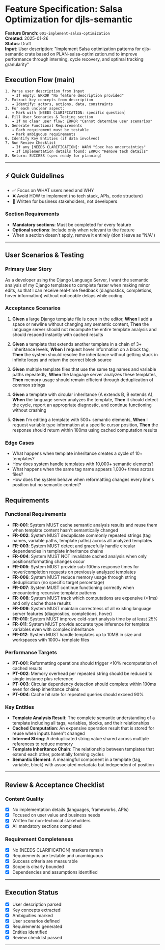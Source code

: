 # Feature Specification: Salsa Optimization for djls-semantic

**Feature Branch**: `001-implement-salsa-optimization`  
**Created**: 2025-01-26  
**Status**: Draft  
**Input**: User description: "Implement Salsa optimization patterns for djls-semantic crate based on PLAN-salsa-optimization.md to improve performance through interning, cycle recovery, and optimal tracking granularity"

## Execution Flow (main)
```
1. Parse user description from Input
   → If empty: ERROR "No feature description provided"
2. Extract key concepts from description
   → Identify: actors, actions, data, constraints
3. For each unclear aspect:
   → Mark with [NEEDS CLARIFICATION: specific question]
4. Fill User Scenarios & Testing section
   → If no clear user flow: ERROR "Cannot determine user scenarios"
5. Generate Functional Requirements
   → Each requirement must be testable
   → Mark ambiguous requirements
6. Identify Key Entities (if data involved)
7. Run Review Checklist
   → If any [NEEDS CLARIFICATION]: WARN "Spec has uncertainties"
   → If implementation details found: ERROR "Remove tech details"
8. Return: SUCCESS (spec ready for planning)
```

---

## ⚡ Quick Guidelines
- ✅ Focus on WHAT users need and WHY
- ❌ Avoid HOW to implement (no tech stack, APIs, code structure)
- 👥 Written for business stakeholders, not developers

### Section Requirements
- **Mandatory sections**: Must be completed for every feature
- **Optional sections**: Include only when relevant to the feature
- When a section doesn't apply, remove it entirely (don't leave as "N/A")

---

## User Scenarios & Testing

### Primary User Story
As a developer using the Django Language Server, I want the semantic analysis of my Django templates to complete faster when making minor edits, so that I can receive real-time feedback (diagnostics, completions, hover information) without noticeable delays while coding.

### Acceptance Scenarios
1. **Given** a large Django template file is open in the editor, **When** I add a space or newline without changing any semantic content, **Then** the language server should not recompute the entire template analysis and should respond instantly with cached results

2. **Given** a template that extends another template in a chain of 3+ inheritance levels, **When** I request hover information on a block tag, **Then** the system should resolve the inheritance without getting stuck in infinite loops and return the correct block source

3. **Given** multiple template files that use the same tag names and variable paths repeatedly, **When** the language server analyzes these templates, **Then** memory usage should remain efficient through deduplication of common strings

4. **Given** a template with circular inheritance (A extends B, B extends A), **When** the language server analyzes the template, **Then** it should detect the cycle, report an appropriate diagnostic, and continue functioning without crashing

5. **Given** I'm editing a template with 500+ semantic elements, **When** I request variable type information at a specific cursor position, **Then** the response should return within 100ms using cached computation results

### Edge Cases
- What happens when template inheritance creates a cycle of 10+ templates?
- How does system handle templates with 10,000+ semantic elements?
- What happens when the same tag name appears 1,000+ times across files?
- How does the system behave when reformatting changes every line's position but no semantic content?

## Requirements

### Functional Requirements
- **FR-001**: System MUST cache semantic analysis results and reuse them when template content hasn't semantically changed
- **FR-002**: System MUST deduplicate commonly repeated strings (tag names, variable paths, template paths) across all analyzed templates
- **FR-003**: System MUST detect and gracefully handle circular dependencies in template inheritance chains
- **FR-004**: System MUST NOT invalidate cached analysis when only positions/formatting changes occur
- **FR-005**: System MUST provide sub-100ms response times for hover/completion requests on previously analyzed templates
- **FR-006**: System MUST reduce memory usage through string deduplication (no specific target percentage)
- **FR-007**: System MUST continue functioning correctly when encountering recursive template patterns
- **FR-008**: System MUST track which computations are expensive (>1ms) and only cache those results
- **FR-009**: System MUST maintain correctness of all existing language server features (diagnostics, completions, hover)
- **FR-010**: System MUST improve cold-start analysis time by at least 25%
- **FR-011**: System MUST provide accurate type inference for template variables even with complex inheritance
- **FR-012**: System MUST handle templates up to 10MB in size and workspaces with 1000+ template files

### Performance Targets
- **PT-001**: Reformatting operations should trigger <10% recomputation of cached results
- **PT-002**: Memory overhead per repeated string should be reduced to single instance plus reference
- **PT-003**: Circular dependency detection should complete within 100ms even for deep inheritance chains
- **PT-004**: Cache hit rate for repeated queries should exceed 90%

### Key Entities
- **Template Analysis Result**: The complete semantic understanding of a template including all tags, variables, blocks, and their relationships
- **Cached Computation**: An expensive operation result that is stored for reuse when inputs haven't changed
- **Interned String**: A deduplicated string value shared across multiple references to reduce memory
- **Template Inheritance Chain**: The relationship between templates that extend each other, potentially forming cycles
- **Semantic Element**: A meaningful component in a template (tag, variable, block) with associated metadata but independent of position

---

## Review & Acceptance Checklist

### Content Quality
- [x] No implementation details (languages, frameworks, APIs)
- [x] Focused on user value and business needs
- [x] Written for non-technical stakeholders
- [x] All mandatory sections completed

### Requirement Completeness
- [x] No [NEEDS CLARIFICATION] markers remain
- [x] Requirements are testable and unambiguous  
- [x] Success criteria are measurable
- [x] Scope is clearly bounded
- [x] Dependencies and assumptions identified

---

## Execution Status

- [x] User description parsed
- [x] Key concepts extracted
- [x] Ambiguities marked
- [x] User scenarios defined
- [x] Requirements generated
- [x] Entities identified
- [x] Review checklist passed

---